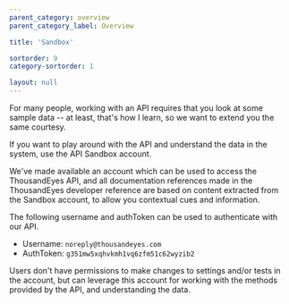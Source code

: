 ```yaml
---
parent_category: overview
parent_category_label: Overview

title: 'Sandbox'

sortorder: 9
category-sortorder: 1

layout: null
---
```


For many people, working with an API requires that you look at some sample data -- at least, that's how I learn, so we want to extend you the same courtesy.

If you want to play around with the API and understand the data in the system, use the API Sandbox account.  

We've made available an account which can be used to access the ThousandEyes API, and all documentation references made in the ThousandEyes developer reference are based on content extracted from the Sandbox account, to allow you contextual cues and information.

The following username and authToken can be used to authenticate with our API.

* Username: `noreply@thousandeyes.com`
* AuthToken: `g351mw5xqhvkmh1vq6zfm51c62wyzib2`

Users don't have permissions to make changes to settings and/or tests in the account, but can leverage this account for working with the methods provided by the API, and understanding the data.
